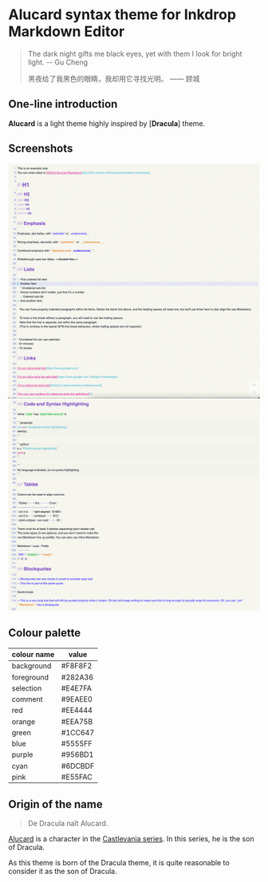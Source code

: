 # Alucard syntax theme for Inkdrop Markdown Editor

>   The dark night gifts me black eyes, yet with them I look for bright light. -- Gu Cheng
>
>   黑夜给了我黑色的眼睛，我却用它寻找光明。 —— 顾城

## One-line introduction

**Alucard** is a light theme highly inspired by [**Dracula**] theme.

## Screenshots

![Screenshots 1](./screenshots/1.png)
![Screenshots 2](./screenshots/2.png)

## Colour palette

| colour name | value | 
| ----------- | ----- |
| background | #F8F8F2 |
| foreground | #282A36 |
| selection | #E4E7FA |
| comment | #9EAEE0 |
| red | #EE4444 |
| orange | #EEA75B |
| green | #1CC647 |
| blue | #5555FF |
| purple | #956BD1 |
| cyan | #6DCBDF |
| pink | #E55FAC |

## Origin of the name

>   De Dracula naît Alucard.

[Alucard] is a character in the [Castlevania series]. In this series, he is the
son of Dracula.

As this theme is born of the Dracula theme, it is quite reasonable to consider
it as the son of Dracula.

[Alucard]: https://en.wikipedia.org/wiki/Alucard_(Castlevania)
[Castlevania series]: https://en.wikipedia.org/wiki/Castlevania
[Dracula]: https://draculatheme.com
